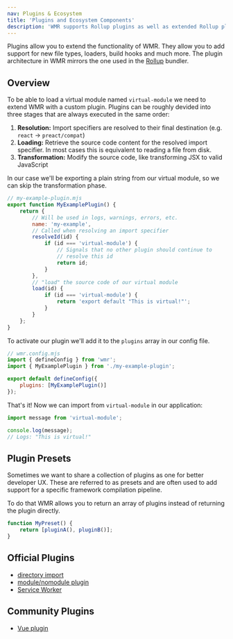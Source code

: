 ```yaml
---
nav: Plugins & Ecosystem
title: 'Plugins and Ecosystem Components'
description: 'WMR supports Rollup plugins as well as extended Rollup plugins with WMR-specific features.'
---
```


Plugins allow you to extend the functionality of WMR. They allow you to add support for new file types, loaders, build hooks and much more. The plugin architecture in WMR mirrors the one used in the [Rollup](https://rollupjs.org/guide/en/#plugin-development) bundler.

## Overview

To be able to load a virtual module named `virtual-module` we need to extend WMR with a custom plugin. Plugins can be roughly devided into three stages that are always executed in the same order:

1. **Resolution:** Import specifiers are resolved to their final destination (e.g. `react` -> `preact/compat`)
2. **Loading:** Retrieve the source code content for the resolved import specifier. In most cases this is equivalent to reading a file from disk.
3. **Transformation:** Modify the source code, like transforming JSX to valid JavaScript

In our case we'll be exporting a plain string from our virtual module, so we can skip the transformation phase.

```js
// my-example-plugin.mjs
export function MyExamplePlugin() {
	return {
		// Will be used in logs, warnings, errors, etc.
		name: 'my-example',
		// Called when resolving an import specifier
		resolveId(id) {
			if (id === 'virtual-module') {
				// Signals that no other plugin should continue to
				// resolve this id
				return id;
			}
		},
		// "load" the source code of our virtual module
		load(id) {
			if (id === 'virtual-module') {
				return 'export default "This is virtual!"';
			}
		}
	};
}
```

To activate our plugin we'll add it to the `plugins` array in our config file.

```js
// wmr.config.mjs
import { defineConfig } from 'wmr';
import { MyExamplePlugin } from './my-example-plugin';

export default defineConfig({
	plugins: [MyExamplePlugin()]
});
```

That's it! Now we can import from `virtual-module` in our application:

```js
import message from 'virtual-module';

console.log(message);
// Logs: "This is virtual!"
```

## Plugin Presets

Sometimes we want to share a collection of plugins as one for better developer UX. These are referred to as presets and are often used to add support for a specific framework compilation pipeline.

To do that WMR allows you to return an array of plugins instead of returning the plugin directly.

```js
function MyPreset() {
	return [pluginA(), pluginB()];
}
```

## Official Plugins

- [directory import](https://github.com/preactjs/wmr/tree/main/packages/directory-plugin)
- [module/nomodule plugin](https://github.com/preactjs/wmr/tree/main/packages/nomodule-plugin)
- [Service Worker](https://github.com/preactjs/wmr/tree/main/packages/sw-plugin)

## Community Plugins

- [Vue plugin](https://github.com/Elliotclyde/wmr-vue-plugin)
